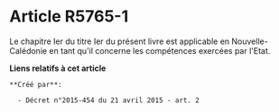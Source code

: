 # Article R5765-1

Le chapitre Ier du titre Ier du présent livre est applicable en Nouvelle-Calédonie en tant qu'il concerne les compétences
exercées par l'Etat.

**Liens relatifs à cet article**

	**Créé par**:

	  - Décret n°2015-454 du 21 avril 2015 - art. 2
